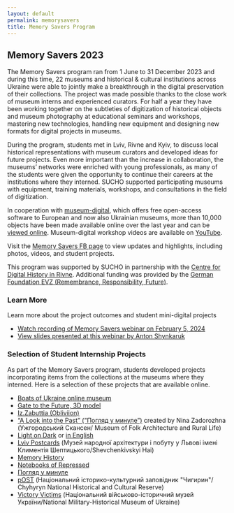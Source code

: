 ```yaml
---
layout: default
permalink: memorysavers
title: Memory Savers Program
---
```


## Memory Savers 2023

The Memory Savers program ran from 1 June to 31 December 2023 and during this time, 22 museums and historical & cultural institutions across Ukraine were able to jointly make a breakthrough in the digital preservation of their collections. The project was made possible thanks to the close work of museum interns and experienced curators. For half a year they have been working together on the subtleties of digitization of historical objects and museum photography at educational seminars and workshops, mastering new technologies, handling new equipment and designing new formats for digital projects in museums.

During the program, students met in Lviv, Rivne and Kyiv, to discuss local historical representations with museum curators and developed ideas for future projects. Even more important than the increase in collaboration, the museums’ networks were enriched with young professionals, as many of the students were given the opportunity to continue their careers at the institutions where they interned. SUCHO supported participating museums with equipment, training materials, workshops, and consultations in the field of digitization. 

In cooperation with [museum-digital](https://en.about.museum-digital.org/), which offers free open-access software to European and now also Ukrainian museums, more than 10,000 objects have been made available online over the last year and can be [viewed online](https://ua.museum-digital.org/?navlang=en). Museum-digital workshop videos are available on [YouTube](https://www.youtube.com/@museum-digital).

Visit the [Memory Savers FB page](https://www.facebook.com/memorysaversua) to view updates and highlights, including photos, videos, and student projects.

This program was supported by SUCHO in partnership with the [Centre for Digital History in Rivne](https://digitalhistory.center/). Additional funding was provided by the [German Foundation EVZ (Remembrance, Responsibility, Future)](https://www.stiftung-evz.de/en/).

### Learn More

Learn more about the project outcomes and student mini-digital projects
- [Watch recording of Memory Savers webinar on February 5, 2024](https://tufts.zoom.us/rec/share/mTSN_IRgE_pQu8lZbmv7rom1Y4j06mZwyiAU9ErLm02YLdO-v7Ysvu9xLxnDsc2T.EIwVRxhGesTs7fNd)
- [View slides presented at this webinar by Anton Shynkaruk](https://www.canva.com/design/DAF76OiyG10/XxUtf3p1fkHEHLLMMJHbkg/edit)

### Selection of Student Internship Projects

As part of the Memory Savers program, students developed projects incorporating items from the collections at the museums where they interned. Here is a selection of these projects that are available online.

- [Boats of Ukraine online museum](https://boatmuseum.online/index_en.html)
- [Gate to the Future, 3D model](https://sketchfab.com/3d-models/tower-binary-be24c2054ed64e8899a2e561a028a5f0?fbclid=IwAR100XMT2BTtHyAnfXDQv9HMzyl7bMLWEKjhXvI2msw73Gg-D39PdtZztXA)
- [Iz.Zabuttia (Obliviion)](https://www.instagram.com/iz.zabuttia)
- [“A Look into the Past” ("Погляд у минуле”)](https://www.a-look-into-the-past.com/) created by Nina Zadorozhna (Ужгородський Скансен/
Museum of Folk Architecture and Rural Life)
- [Light on Dark](https://drive.google.com/file/d/1UvUSWUdL0e30ua9rKol68IRvctgiXxVi/view?usp=sharing) or [in English](https://drive.google.com/file/d/1pj-6X9tF0TSZJYti5XbpCJeKmOzdW5za/view?usp=sharing)
- [Lviv Postcards](https://ua.museum-digital.org/objects?s=collection%3A357%20sort%3Ainvno) (Музей народної архітектури і побуту у Львові імені Климентія Шептицького/Shevchenkivskyi Hai)
- [Memory History](https://www.canva.com/design/DAF2PDKOdW8/p2fF6WmuMQhZ0XD4dEpgKg/view)
- [Notebooks of Repressed](https://youtu.be/8FICT_I7Edk)
- [Погляд у минуле](https://docs.google.com/presentation/d/1GUpaOHKda2d_pZpt9f_FipS9c2rXJPzR7E4YoeLM7jQ/edit?usp=sharing)
- [pOST](https://www.youtube.com/@pOST-bc3zj) (Національний історико-культурний заповідник "Чигирин"/
Chyhyryn National Historical and Cultural Reserve)
- [Victory Victims](https://www.victory-victims.com/) (Національний військово-історичний музей України/National Military-Historical Museum of Ukraine)
 
 
